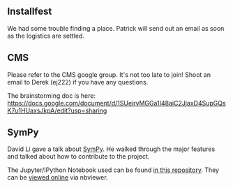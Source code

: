 ## Installfest

We had some trouble finding a place.  Patrick will send out an email as soon as the logistics are settled.

## CMS

Please refer to the CMS google group.  It's not too late to join!  Shoot an email to Derek (ej222) if you have any questions.

The brainstorming doc is here: https://docs.google.com/document/d/1SUeirvMGGa1I48aiC2JjaxD4SupGQsK7u1HUaxsJkpA/edit?usp=sharing

## SymPy

David Li gave a talk about [SymPy](http://www.sympy.org/en/index.html).  He walked through the major features and talked about how to contribute to the project.

The Jupyter/IPython Notebook used can be found [in this repository](https://github.com/OpenSourceCornell/Meeting-Summaries/blob/master/march-23-2015-lightning-talk-sympy.ipynb). They can be [viewed online](http://nbviewer.ipython.org/github/OpenSourceCornell/Meeting-Summaries/blob/master/march-23-2015-lightning-talk-sympy.ipynb) via nbviewer.

